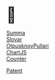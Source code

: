 <span style="font-size:40px">👋</span>
<br>

<a href="https://7cqupg.mimo.run/index.html">Summa</a> 
<br>
<a href="https://asl2gj.mimo.run/index.html">Slovar</a> 
<br>
<a href="https://5mv5n0.mimo.run/index.html">OtpusknoyPullari</a> 
<br>
<a href="https://clm2mk.mimo.run/index.html">ChartJS</a> 
<br>
<a href="https://0ihpyg.mimo.run/index.html">Counter</a> 
<br>

<a href="https://xhqd3p.mimo.run/test.html">Patent<a/>